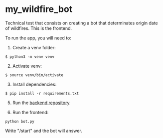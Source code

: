# my_wildfire_bot

Technical test that consists on creating a bot that determinates origin date of wildfires. This is the frontend.

To run the app, you will need to:

1. Create a venv folder:

```
$ python3 -m venv venv
```

2. Activate venv:

```
$ source venv/bin/activate
```

3. Install dependencies:

```
$ pip install -r requirements.txt
```

5. Run the [backend repository](https://github.com/sarnaizgarcia/my_wildfire_bot/blob/master/README.md)

6. Run the frontend:

```
python bot.py
```

Write "/start" and the bot will answer.
